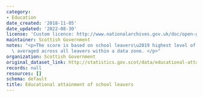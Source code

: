 ```yaml
---
category:
- Education
date_created: '2018-11-05'
date_updated: '2022-08-30'
license: 'Custom licence: http://www.nationalarchives.gov.uk/doc/open-government-licence/version/3/'
maintainer: Scottish Government
notes: "<p>The score is based on school leavers\u2019 highest level of qualification,\
  \ averaged across all leavers within a data zone. </p>"
organization: Scottish Government
original_dataset_link: http://statistics.gov.scot/data/educational-attainment-of-school-leavers
records: null
resources: []
schema: default
title: Educational attainment of school leavers
---
```

